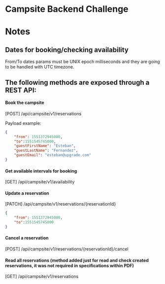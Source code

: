 # Campsite Backend Challenge

# Notes

## Dates for booking/checking availability

From/To dates params must be UNIX epoch milliseconds and they are going to be handled with UTC timezone.

## The following methods are exposed through a REST API:

#### Book the campsite 

[POST] /api/campsite/v1/reservations

Payload example:
```json
{
	"from": 1551372945000,
	"to":1551545745000,
	"guestFirstName": "Esteban",
	"guestLastName": "Fernandez",
	"guestEmail": "esteban@upgrade.com"
}
```
#### Get available intervals for booking

[GET] /api/campsite/v1/availability

#### Update a reservation

[PATCH] /api/campsite/v1/reservations/{reservationId}
```json
{
	"from": 1551372945000,
	"to":1551545745000
}
```
#### Cancel a reservation

[POST] /api/campsite/v1/reservations/{reservationId}/cancel

#### Read all reservations (method added just for read and check created reservations, it was not required in specifications within PDF)

[GET] /api/campsite/v1/reservations

